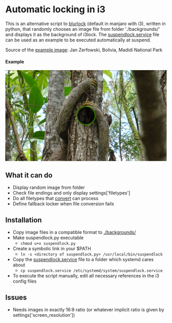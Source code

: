 # Automatic locking in i3

This is an alternative script to [blurlock](https://github.com/manjaro/packages-community/blob/master/i3/i3exit/blurlock) (default in manjaro with i3), written in python, that randomly chooses an image file from folder './backgrounds/' and displays it as the background of i3lock.
The [suspendlock.service](./suspendlock.service) file can be used as an example to be executed automatically at suspend.

Source of the [example image](./backgrounds/example.png): Jan Zerfowski, Bolivia, Madidi National Park

#### Example
![suspendlock in action](readme_example_image.png "Example usage")

## What it can do
- Display random image from folder
- Check file endings and only display settings['filetypes']
- Do all filetypes that [convert](https://imagemagick.org/script/convert.php) can process
- Define fallback locker when file conversion fails

## Installation
- Copy image files in a compatible format to [./backgrounds/](./backgrounds)
- Make suspendlock.py executable
    - `chmod u+x suspendlock.py`
- Create a symbolic link in your $PATH
    - `ln -s <directory of suspendlock.py> /usr/local/bin/suspendlock`
- Copy the [suspendlock.service](./suspendlock.service) file to a folder which systemd cares about
    - `cp suspendlock.service /etc/systemd/system/suspendlock.service`
- To execute the script manually, edit all necessary references in the i3 config files

## Issues
- Needs images in exactly 16:9 ratio (or whatever implicit ratio is given by settings['screen_resolution'])
